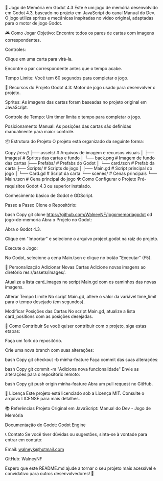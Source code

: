
🧠 Jogo de Memória em Godot 4.3
Este é um jogo de memória desenvolvido em Godot 4.3, baseado no projeto em JavaScript do canal Manual do Dev. O jogo utiliza sprites e mecânicas inspiradas no vídeo original, adaptadas para o motor de jogo Godot.

🎮 Como Jogar
Objetivo: Encontre todos os pares de cartas com imagens correspondentes.

Controles:

Clique em uma carta para virá-la.

Encontre o par correspondente antes que o tempo acabe.

Tempo Limite: Você tem 60 segundos para completar o jogo.

🚀 Recursos do Projeto
Godot 4.3: Motor de jogo usado para desenvolver o projeto.

Sprites: As imagens das cartas foram baseadas no projeto original em JavaScript.

Controle de Tempo: Um timer limita o tempo para completar o jogo.

Posicionamento Manual: As posições das cartas são definidas manualmente para maior controle.

📦 Estrutura do Projeto
O projeto está organizado da seguinte forma:

Copy
/res://
  ├── assets/                # Arquivos de imagem e recursos visuais
  │   ├── images/            # Sprites das cartas e fundo
  │   └── back.png           # Imagem de fundo das cartas
  ├── Prefabs/               # Prefabs do Godot
  │   └── card.tscn          # Prefab da carta
  ├── Scripts/               # Scripts do jogo
  │   ├── Main.gd            # Script principal do jogo
  │   └── Card.gd            # Script da carta
  └── scenes/                # Cenas principais
      └── Main.tscn          # Cena principal do jogo
🛠️ Como Configurar o Projeto
Pré-requisitos
Godot 4.3 ou superior instalado.

Conhecimento básico de Godot e GDScript.

Passo a Passo
Clone o Repositório:

bash
Copy
git clone https://github.com/WalneyNF/jogomemoriagodot
cd jogo-de-memoria
Abra o Projeto no Godot:

Abra o Godot 4.3.

Clique em "Importar" e selecione o arquivo project.godot na raiz do projeto.

Execute o Jogo:

No Godot, selecione a cena Main.tscn e clique no botão "Executar" (F5).

🎨 Personalização
Adicionar Novas Cartas
Adicione novas imagens ao diretório res://assets/images/.

Atualize a lista card_images no script Main.gd com os caminhos das novas imagens.

Alterar Tempo Limite
No script Main.gd, altere o valor da variável time_limit para o tempo desejado (em segundos).

Modificar Posições das Cartas
No script Main.gd, atualize a lista card_positions com as posições desejadas.

🤝 Como Contribuir
Se você quiser contribuir com o projeto, siga estas etapas:

Faça um fork do repositório.

Crie uma nova branch com suas alterações:

bash
Copy
git checkout -b minha-feature
Faça commit das suas alterações:

bash
Copy
git commit -m "Adiciona nova funcionalidade"
Envie as alterações para o repositório remoto:

bash
Copy
git push origin minha-feature
Abra um pull request no GitHub.

📄 Licença
Este projeto está licenciado sob a Licença MIT. Consulte o arquivo LICENSE para mais detalhes.

📚 Referências
Projeto Original em JavaScript: Manual do Dev - Jogo de Memória

Documentação do Godot: Godot Engine

📞 Contato
Se você tiver dúvidas ou sugestões, sinta-se à vontade para entrar em contato:

Email: walneyk@hotmail.com

GitHub: WalneyNF

Espero que este README.md ajude a tornar o seu projeto mais acessível e convidativo para outros desenvolvedores! 🚀
